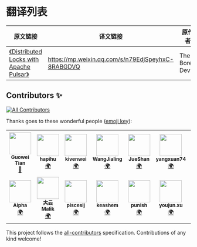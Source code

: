 # 翻译列表

| 原文链接 | 译文链接 | 原作者 | 译者 |
| --- | --- | --- | --- |
| [《Distributed Locks with Apache Pulsar》](https://theboreddev.com/distributed-locks-with-apache-pulsar/)| https://mp.weixin.qq.com/s/n79EdjSpeyhxC-8RABGDVQ | The Bored Dev | [魏伟 kivenwei](https://github.com/kivenwei)|


## Contributors ✨

<!-- ALL-CONTRIBUTORS-BADGE:START - Do not remove or modify this section -->
[![All Contributors](https://img.shields.io/badge/all_contributors-13-orange.svg?style=flat-square)](#contributors-)
<!-- ALL-CONTRIBUTORS-BADGE:END -->

Thanks goes to these wonderful people ([emoji key](https://allcontributors.org/docs/en/emoji-key)):

<!-- ALL-CONTRIBUTORS-LIST:START - Do not remove or modify this section -->
<!-- prettier-ignore-start -->
<!-- markdownlint-disable -->
<table>
  <tr>
    <td align="center"><a href="https://github.com/Tango2018cc"><img src="https://avatars.githubusercontent.com/u/76191133?v=4?s=60" width="60px;" alt=""/><br /><sub><b>Guowei Tian</b></sub></a><br /><a href="#blog-Tango2018cc" title="Blogposts">📝</a></td>
    <td align="center"><a href="https://github.com/hapihu"><img src="https://avatars.githubusercontent.com/u/20364527?v=4?s=60" width="60px;" alt=""/><br /><sub><b>hapihu</b></sub></a><br /><a href="#translation-hapihu" title="Translation">🌍</a></td>
    <td align="center"><a href="https://github.com/kivenwei"><img src="https://avatars.githubusercontent.com/u/12410478?v=4?s=60" width="60px;" alt=""/><br /><sub><b>kivenwei</b></sub></a><br /><a href="#translation-kivenwei" title="Translation">🌍</a></td>
    <td align="center"><a href="https://github.com/wangjialing218"><img src="https://avatars.githubusercontent.com/u/65590138?v=4?s=60" width="60px;" alt=""/><br /><sub><b>WangJialing</b></sub></a><br /><a href="#translation-wangjialing218" title="Translation">🌍</a></td>
    <td align="center"><a href="https://github.com/JueShanCoder"><img src="https://avatars.githubusercontent.com/u/67142106?v=4?s=60" width="60px;" alt=""/><br /><sub><b>JueShan</b></sub></a><br /><a href="#translation-JueShanCoder" title="Translation">🌍</a></td>
    <td align="center"><a href="https://github.com/yangxuan74"><img src="https://avatars.githubusercontent.com/u/20755861?v=4?s=60" width="60px;" alt=""/><br /><sub><b>yangxuan74</b></sub></a><br /><a href="#translation-yangxuan74" title="Translation">🌍</a></td>
    <td align="center"><a href="https://github.com/602763061"><img src="https://avatars.githubusercontent.com/u/38520920?v=4?s=60" width="60px;" alt=""/><br /><sub><b>602763061</b></sub></a><br /><a href="#translation-602763061" title="Translation">🌍</a></td>
    <td align="center"><a href="https://github.com/jjnnzb"><img src="https://avatars.githubusercontent.com/u/58833386?v=4?s=60" width="60px;" alt=""/><br /><sub><b>Jining Jiang</b></sub></a><br /><a href="#translation-jjnnzb" title="Translation">🌍</a></td>
    <td align="center"><a href="https://github.com/duanjia85"><img src="https://avatars.githubusercontent.com/u/50932505?v=4?s=60" width="60px;" alt=""/><br /><sub><b>Janus</b></sub></a><br /><a href="#translation-duanjia85" title="Translation">🌍</a></td>
    <td align="center"><a href="https://bosong.online"><img src="https://avatars.githubusercontent.com/u/30426054?v=4?s=60" width="60px;" alt=""/><br /><sub><b>Jack Song</b></sub></a><br /><a href="#translation-dislazy" title="Translation">🌍</a></td>
  </tr>
  <tr>
    <td align="center"><a href="http://alphawang.github.io"><img src="https://avatars.githubusercontent.com/u/3367744?v=4?s=60" width="60px;" alt=""/><br /><sub><b>Alpha</b></sub></a><br /><a href="#translation-AlphaWang" title="Translation">🌍</a></td>
    <td align="center"><a href="https://github.com/EAHITechnology"><img src="https://avatars.githubusercontent.com/u/45755982?v=4?s=60" width="60px;" alt=""/><br /><sub><b>大云Malik</b></sub></a><br /><a href="#translation-EAHITechnology" title="Translation">🌍</a></td>
    <td align="center"><a href="https://github.com/pisceslj"><img src="https://avatars.githubusercontent.com/u/11334188?v=4?s=60" width="60px;" alt=""/><br /><sub><b>pisceslj</b></sub></a><br /><a href="#translation-pisceslj" title="Translation">🌍</a></td>
    <td align="center"><a href="https://github.com/keashem"><img src="https://avatars.githubusercontent.com/u/19338493?v=4?s=60" width="60px;" alt=""/><br /><sub><b>keashem</b></sub></a><br /><a href="#translation-keashem" title="Translation">🌍</a></td>
    <td align="center"><a href="https://github.com/punish-yh"><img src="https://avatars.githubusercontent.com/u/59658062?v=4?s=60" width="60px;" alt=""/><br /><sub><b>punish</b></sub></a><br /><a href="#translation-punish-yh" title="Translation">🌍</a></td>
    <td align="center"><a href="http://www.ontheroad.com"><img src="https://avatars.githubusercontent.com/u/10373791?v=4?s=60" width="60px;" alt=""/><br /><sub><b>youjun.xu</b></sub></a><br /><a href="#translation-edulzu" title="Translation">🌍</a></td>
    <td align="center"><a href="https://github.com/riemannChow"><img src="https://avatars.githubusercontent.com/u/24887856?v=4?s=60" width="60px;" alt=""/><br /><sub><b>riemannChow</b></sub></a><br /><a href="#translation-riemannChow" title="Translation">🌍</a></td>
    <td align="center"><a href="https://github.com/feiyuAcc"><img src="https://avatars.githubusercontent.com/u/86588895?v=4?s=60" width="60px;" alt=""/><br /><sub><b>feiyu</b></sub></a><br /><a href="#translation-feiyuAcc" title="Translation">🌍</a></td>
    <td align="center"><a href="https://github.com/dros6"><img src="https://avatars.githubusercontent.com/u/62832123?v=4?s=60" width="60px;" alt=""/><br /><sub><b>dros6</b></sub></a><br /><a href="#translation-dros6" title="Translation">🌍</a></td>
    <td align="center"><a href="https://github.com/cqanyway"><img src="https://avatars.githubusercontent.com/u/31555938?v=4?s=60" width="60px;" alt=""/><br /><sub><b>cqanyway</b></sub></a><br /><a href="#translation-cqanyway" title="Translation">🌍</a></td>
    <td align="center"><a href="https://github.com/IOTdailinwei"><img src="https://avatars.githubusercontent.com/u/24489730?v=4?s=60" width="60px;" alt=""/><br /><sub><b>dailinwei</b></sub></a><br /><a href="#translation-IOTdailinwei" title="Translation">🌍</a></td>
    <td align="center"><a href="https://github.com/FieldChan"><img src="https://avatars.githubusercontent.com/u/19758177?v=4?s=60" width="60px;" alt=""/><br /><sub><b>Chen Ye</b></sub></a><br /><a href="#translation-FieldChan" title="Translation">🌍</a></td>
    <td align="center"><a href="https://github.com/Flowermin"><img src="https://avatars.githubusercontent.com/u/48741608?v=4?s=60" width="60px;" alt=""/><br /><sub><b>Flowermin</b></sub></a><br /><a href="#translation-Flowermin" title="Translation">🌍</a></td>
  </tr>
</table>

<!-- markdownlint-restore -->
<!-- prettier-ignore-end -->

<!-- ALL-CONTRIBUTORS-LIST:END -->

This project follows the [all-contributors](https://github.com/all-contributors/all-contributors) specification. Contributions of any kind welcome!
